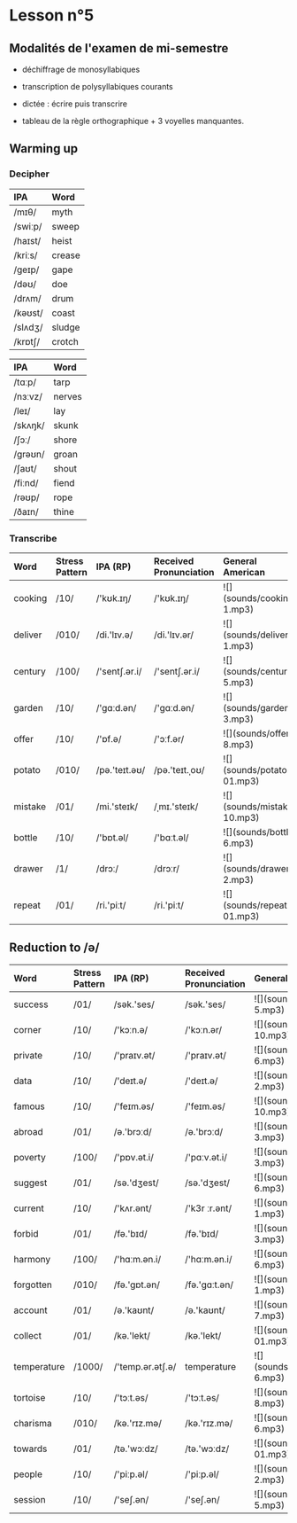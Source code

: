 # Lesson n°5





## Modalités de l'examen de mi-semestre

* déchiffrage de monosyllabiques

* transcription de polysyllabiques courants

* dictée : écrire puis transcrire

* tableau de la règle orthographique + 3 voyelles manquantes.

## Warming up

### Decipher

<table class="table table-striped table-hover table-condensed table-responsive" style="margin-left: auto; margin-right: auto;">
 <thead>
  <tr>
   <th style="text-align:left;"> IPA </th>
   <th style="text-align:left;"> Word </th>
  </tr>
 </thead>
<tbody>
  <tr>
   <td style="text-align:left;"> /mɪθ/ </td>
   <td style="text-align:left;"> myth </td>
  </tr>
  <tr>
   <td style="text-align:left;"> /swiːp/ </td>
   <td style="text-align:left;"> sweep </td>
  </tr>
  <tr>
   <td style="text-align:left;"> /haɪst/ </td>
   <td style="text-align:left;"> heist </td>
  </tr>
  <tr>
   <td style="text-align:left;"> /kriːs/ </td>
   <td style="text-align:left;"> crease </td>
  </tr>
  <tr>
   <td style="text-align:left;"> /geɪp/ </td>
   <td style="text-align:left;"> gape </td>
  </tr>
  <tr>
   <td style="text-align:left;"> /dəʊ/ </td>
   <td style="text-align:left;"> doe </td>
  </tr>
  <tr>
   <td style="text-align:left;"> /drʌm/ </td>
   <td style="text-align:left;"> drum </td>
  </tr>
  <tr>
   <td style="text-align:left;"> /kəʊst/ </td>
   <td style="text-align:left;"> coast </td>
  </tr>
  <tr>
   <td style="text-align:left;"> /slʌdʒ/ </td>
   <td style="text-align:left;"> sludge </td>
  </tr>
  <tr>
   <td style="text-align:left;"> /krɒtʃ/ </td>
   <td style="text-align:left;"> crotch </td>
  </tr>
</tbody>
</table>

<table class="table table-striped table-hover table-condensed table-responsive" style="margin-left: auto; margin-right: auto;">
 <thead>
  <tr>
   <th style="text-align:left;"> IPA </th>
   <th style="text-align:left;"> Word </th>
  </tr>
 </thead>
<tbody>
  <tr>
   <td style="text-align:left;"> /tɑːp/ </td>
   <td style="text-align:left;"> tarp </td>
  </tr>
  <tr>
   <td style="text-align:left;"> /nɜːvz/ </td>
   <td style="text-align:left;"> nerves </td>
  </tr>
  <tr>
   <td style="text-align:left;"> /leɪ/ </td>
   <td style="text-align:left;"> lay </td>
  </tr>
  <tr>
   <td style="text-align:left;"> /skʌŋk/ </td>
   <td style="text-align:left;"> skunk </td>
  </tr>
  <tr>
   <td style="text-align:left;"> /ʃɔː/ </td>
   <td style="text-align:left;"> shore </td>
  </tr>
  <tr>
   <td style="text-align:left;"> /grəʊn/ </td>
   <td style="text-align:left;"> groan </td>
  </tr>
  <tr>
   <td style="text-align:left;"> /ʃaʊt/ </td>
   <td style="text-align:left;"> shout </td>
  </tr>
  <tr>
   <td style="text-align:left;"> /fiːnd/ </td>
   <td style="text-align:left;"> fiend </td>
  </tr>
  <tr>
   <td style="text-align:left;"> /rəʊp/ </td>
   <td style="text-align:left;"> rope </td>
  </tr>
  <tr>
   <td style="text-align:left;"> /ðaɪn/ </td>
   <td style="text-align:left;"> thine </td>
  </tr>
</tbody>
</table>

### Transcribe

<table class="table table-striped table-hover table-condensed table-responsive" style="margin-left: auto; margin-right: auto;">
 <thead>
  <tr>
   <th style="text-align:left;"> Word </th>
   <th style="text-align:left;"> Stress Pattern </th>
   <th style="text-align:left;"> IPA (RP) </th>
   <th style="text-align:left;"> Received Pronunciation </th>
   <th style="text-align:left;"> General American </th>
  </tr>
 </thead>
<tbody>
  <tr>
   <td style="text-align:left;"> cooking </td>
   <td style="text-align:left;"> /10/ </td>
   <td style="text-align:left;"> /'kʊk.ɪŋ/ </td>
   <td style="text-align:left;"> /'kʊk.ɪŋ/ </td>
   <td style="text-align:left;"> ![](sounds/cooking-1.mp3) </td>
  </tr>
  <tr>
   <td style="text-align:left;"> deliver </td>
   <td style="text-align:left;"> /010/ </td>
   <td style="text-align:left;"> /di.'lɪv.ə/ </td>
   <td style="text-align:left;"> /di.'lɪv.ər/ </td>
   <td style="text-align:left;"> ![](sounds/deliver-1.mp3) </td>
  </tr>
  <tr>
   <td style="text-align:left;"> century </td>
   <td style="text-align:left;"> /100/ </td>
   <td style="text-align:left;"> /'sentʃ.ər.i/ </td>
   <td style="text-align:left;"> /'sentʃ.ər.i/ </td>
   <td style="text-align:left;"> ![](sounds/century-5.mp3) </td>
  </tr>
  <tr>
   <td style="text-align:left;"> garden </td>
   <td style="text-align:left;"> /10/ </td>
   <td style="text-align:left;"> /'gɑːd.ən/ </td>
   <td style="text-align:left;"> /'gɑːd.ən/ </td>
   <td style="text-align:left;"> ![](sounds/garden-3.mp3) </td>
  </tr>
  <tr>
   <td style="text-align:left;"> offer </td>
   <td style="text-align:left;"> /10/ </td>
   <td style="text-align:left;"> /'ɒf.ə/ </td>
   <td style="text-align:left;"> /'ɔːf.ər/ </td>
   <td style="text-align:left;"> ![](sounds/offer-8.mp3) </td>
  </tr>
  <tr>
   <td style="text-align:left;"> potato </td>
   <td style="text-align:left;"> /010/ </td>
   <td style="text-align:left;"> /pə.'teɪt.əʊ/ </td>
   <td style="text-align:left;"> /pə.'teɪt.ˌoʊ/ </td>
   <td style="text-align:left;"> ![](sounds/potato-01.mp3) </td>
  </tr>
  <tr>
   <td style="text-align:left;"> mistake </td>
   <td style="text-align:left;"> /01/ </td>
   <td style="text-align:left;"> /mi.'steɪk/ </td>
   <td style="text-align:left;"> /ˌmɪ.'steɪk/ </td>
   <td style="text-align:left;"> ![](sounds/mistake-10.mp3) </td>
  </tr>
  <tr>
   <td style="text-align:left;"> bottle </td>
   <td style="text-align:left;"> /10/ </td>
   <td style="text-align:left;"> /'bɒt.əl/ </td>
   <td style="text-align:left;"> /'bɑːt.əl/ </td>
   <td style="text-align:left;"> ![](sounds/bottle-6.mp3) </td>
  </tr>
  <tr>
   <td style="text-align:left;"> drawer </td>
   <td style="text-align:left;"> /1/ </td>
   <td style="text-align:left;"> /drɔː/ </td>
   <td style="text-align:left;"> /drɔːr/ </td>
   <td style="text-align:left;"> ![](sounds/drawer-2.mp3) </td>
  </tr>
  <tr>
   <td style="text-align:left;"> repeat </td>
   <td style="text-align:left;"> /01/ </td>
   <td style="text-align:left;"> /ri.'piːt/ </td>
   <td style="text-align:left;"> /ri.'piːt/ </td>
   <td style="text-align:left;"> ![](sounds/repeat-01.mp3) </td>
  </tr>
</tbody>
</table>

## Reduction to /ə/

<table class="table table-striped table-hover table-condensed table-responsive" style="margin-left: auto; margin-right: auto;">
 <thead>
  <tr>
   <th style="text-align:left;"> Word </th>
   <th style="text-align:left;"> Stress Pattern </th>
   <th style="text-align:left;"> IPA (RP) </th>
   <th style="text-align:left;"> Received Pronunciation </th>
   <th style="text-align:left;"> General American </th>
  </tr>
 </thead>
<tbody>
  <tr>
   <td style="text-align:left;"> success </td>
   <td style="text-align:left;"> /01/ </td>
   <td style="text-align:left;"> /sək.'ses/ </td>
   <td style="text-align:left;"> /sək.'ses/ </td>
   <td style="text-align:left;"> ![](sounds/success-5.mp3) </td>
  </tr>
  <tr>
   <td style="text-align:left;"> corner </td>
   <td style="text-align:left;"> /10/ </td>
   <td style="text-align:left;"> /'kɔːn.ə/ </td>
   <td style="text-align:left;"> /'kɔːn.ər/ </td>
   <td style="text-align:left;"> ![](sounds/corner-10.mp3) </td>
  </tr>
  <tr>
   <td style="text-align:left;"> private </td>
   <td style="text-align:left;"> /10/ </td>
   <td style="text-align:left;"> /'praɪv.ət/ </td>
   <td style="text-align:left;"> /'praɪv.ət/ </td>
   <td style="text-align:left;"> ![](sounds/private-6.mp3) </td>
  </tr>
  <tr>
   <td style="text-align:left;"> data </td>
   <td style="text-align:left;"> /10/ </td>
   <td style="text-align:left;"> /'deɪt.ə/ </td>
   <td style="text-align:left;"> /'deɪt.ə/ </td>
   <td style="text-align:left;"> ![](sounds/data-2.mp3) </td>
  </tr>
  <tr>
   <td style="text-align:left;"> famous </td>
   <td style="text-align:left;"> /10/ </td>
   <td style="text-align:left;"> /'feɪm.əs/ </td>
   <td style="text-align:left;"> /'feɪm.əs/ </td>
   <td style="text-align:left;"> ![](sounds/famous-10.mp3) </td>
  </tr>
  <tr>
   <td style="text-align:left;"> abroad </td>
   <td style="text-align:left;"> /01/ </td>
   <td style="text-align:left;"> /ə.'brɔːd/ </td>
   <td style="text-align:left;"> /ə.'brɔːd/ </td>
   <td style="text-align:left;"> ![](sounds/abroad-3.mp3) </td>
  </tr>
  <tr>
   <td style="text-align:left;"> poverty </td>
   <td style="text-align:left;"> /100/ </td>
   <td style="text-align:left;"> /'pɒv.ət.i/ </td>
   <td style="text-align:left;"> /'pɑːv.ət.i/ </td>
   <td style="text-align:left;"> ![](sounds/poverty-3.mp3) </td>
  </tr>
  <tr>
   <td style="text-align:left;"> suggest </td>
   <td style="text-align:left;"> /01/ </td>
   <td style="text-align:left;"> /sə.'dʒest/ </td>
   <td style="text-align:left;"> /sə.'dʒest/ </td>
   <td style="text-align:left;"> ![](sounds/suggest-6.mp3) </td>
  </tr>
  <tr>
   <td style="text-align:left;"> current </td>
   <td style="text-align:left;"> /10/ </td>
   <td style="text-align:left;"> /'kʌr.ənt/ </td>
   <td style="text-align:left;"> /'k3r ːr.ənt/ </td>
   <td style="text-align:left;"> ![](sounds/current-1.mp3) </td>
  </tr>
  <tr>
   <td style="text-align:left;"> forbid </td>
   <td style="text-align:left;"> /01/ </td>
   <td style="text-align:left;"> /fə.'bɪd/ </td>
   <td style="text-align:left;"> /fə.'bɪd/ </td>
   <td style="text-align:left;"> ![](sounds/forbid-3.mp3) </td>
  </tr>
  <tr>
   <td style="text-align:left;"> harmony </td>
   <td style="text-align:left;"> /100/ </td>
   <td style="text-align:left;"> /'hɑːm.ən.i/ </td>
   <td style="text-align:left;"> /'hɑːm.ən.i/ </td>
   <td style="text-align:left;"> ![](sounds/harmony-6.mp3) </td>
  </tr>
  <tr>
   <td style="text-align:left;"> forgotten </td>
   <td style="text-align:left;"> /010/ </td>
   <td style="text-align:left;"> /fə.'gɒt.ən/ </td>
   <td style="text-align:left;"> /fə.'gɑːt.ən/ </td>
   <td style="text-align:left;"> ![](sounds/forgotten-1.mp3) </td>
  </tr>
  <tr>
   <td style="text-align:left;"> account </td>
   <td style="text-align:left;"> /01/ </td>
   <td style="text-align:left;"> /ə.'kaʊnt/ </td>
   <td style="text-align:left;"> /ə.'kaʊnt/ </td>
   <td style="text-align:left;"> ![](sounds/account-7.mp3) </td>
  </tr>
  <tr>
   <td style="text-align:left;"> collect </td>
   <td style="text-align:left;"> /01/ </td>
   <td style="text-align:left;"> /kə.'lekt/ </td>
   <td style="text-align:left;"> /kə.'lekt/ </td>
   <td style="text-align:left;"> ![](sounds/collect-01.mp3) </td>
  </tr>
  <tr>
   <td style="text-align:left;"> temperature </td>
   <td style="text-align:left;"> /1000/ </td>
   <td style="text-align:left;"> /'temp.ər.ətʃ.ə/ </td>
   <td style="text-align:left;"> temperature </td>
   <td style="text-align:left;"> ![](sounds/temperature-6.mp3) </td>
  </tr>
  <tr>
   <td style="text-align:left;"> tortoise </td>
   <td style="text-align:left;"> /10/ </td>
   <td style="text-align:left;"> /'tɔːt.əs/ </td>
   <td style="text-align:left;"> /'tɔːt.əs/ </td>
   <td style="text-align:left;"> ![](sounds/tortoise-8.mp3) </td>
  </tr>
  <tr>
   <td style="text-align:left;"> charisma </td>
   <td style="text-align:left;"> /010/ </td>
   <td style="text-align:left;"> /kə.'rɪz.mə/ </td>
   <td style="text-align:left;"> /kə.'rɪz.mə/ </td>
   <td style="text-align:left;"> ![](sounds/charisma-6.mp3) </td>
  </tr>
  <tr>
   <td style="text-align:left;"> towards </td>
   <td style="text-align:left;"> /01/ </td>
   <td style="text-align:left;"> /tə.'wɔːdz/ </td>
   <td style="text-align:left;"> /tə.'wɔːdz/ </td>
   <td style="text-align:left;"> ![](sounds/towards-01.mp3) </td>
  </tr>
  <tr>
   <td style="text-align:left;"> people </td>
   <td style="text-align:left;"> /10/ </td>
   <td style="text-align:left;"> /'piːp.əl/ </td>
   <td style="text-align:left;"> /'piːp.əl/ </td>
   <td style="text-align:left;"> ![](sounds/people-2.mp3) </td>
  </tr>
  <tr>
   <td style="text-align:left;"> session </td>
   <td style="text-align:left;"> /10/ </td>
   <td style="text-align:left;"> /'seʃ.ən/ </td>
   <td style="text-align:left;"> /'seʃ.ən/ </td>
   <td style="text-align:left;"> ![](sounds/session-5.mp3) </td>
  </tr>
</tbody>
</table>

